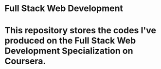 
# Full Stack Web Development
This repository stores the codes I've produced on the Full Stack Web Development Specialization on Coursera.
=======



